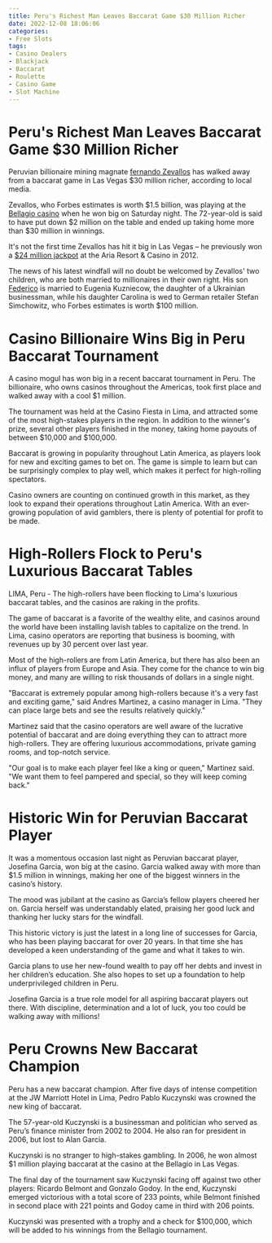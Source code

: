 ```yaml
---
title: Peru's Richest Man Leaves Baccarat Game $30 Million Richer
date: 2022-12-08 18:06:06
categories:
- Free Slots
tags:
- Casino Dealers
- Blackjack
- Baccarat
- Roulette
- Casino Game
- Slot Machine
---
```



#  Peru's Richest Man Leaves Baccarat Game $30 Million Richer

Peruvian billionaire mining magnate [fernando Zevallos](https://www.forbes.com/profile/fernando-zevallos/) has walked away from a baccarat game in Las Vegas $30 million richer, according to local media.

Zevallos, who Forbes estimates is worth $1.5 billion, was playing at the [Bellagio casino](https://www.bellagio.com/) when he won big on Saturday night. The 72-year-old is said to have put down $2 million on the table and ended up taking home more than $30 million in winnings.

It's not the first time Zevallos has hit it big in Las Vegas – he previously won a [$24 million jackpot](https://www.forbes.com/sites/kenrapoza/2012/10/23/perus-richest-man-plays-casino-and-wins-24-million/#328ed3e316a7) at the Aria Resort & Casino in 2012.

The news of his latest windfall will no doubt be welcomed by Zevallos' two children, who are both married to millionaires in their own right. His son [Federico](https://www.forbes.com/profile/federico-zevallos/) is married to Eugenia Kuzniecow, the daughter of a Ukrainian businessman, while his daughter Carolina is wed to German retailer Stefan Simchowitz, who Forbes estimates is worth $100 million.

#  Casino Billionaire Wins Big in Peru Baccarat Tournament

A casino mogul has won big in a recent baccarat tournament in Peru. The billionaire, who owns casinos throughout the Americas, took first place and walked away with a cool $1 million.

The tournament was held at the Casino Fiesta in Lima, and attracted some of the most high-stakes players in the region. In addition to the winner's prize, several other players finished in the money, taking home payouts of between $10,000 and $100,000.

Baccarat is growing in popularity throughout Latin America, as players look for new and exciting games to bet on. The game is simple to learn but can be surprisingly complex to play well, which makes it perfect for high-rolling spectators.

Casino owners are counting on continued growth in this market, as they look to expand their operations throughout Latin America. With an ever-growing population of avid gamblers, there is plenty of potential for profit to be made.

#  High-Rollers Flock to Peru's Luxurious Baccarat Tables

LIMA, Peru - The high-rollers have been flocking to Lima's luxurious baccarat tables, and the casinos are raking in the profits.

The game of baccarat is a favorite of the wealthy elite, and casinos around the world have been installing lavish tables to capitalize on the trend. In Lima, casino operators are reporting that business is booming, with revenues up by 30 percent over last year.

Most of the high-rollers are from Latin America, but there has also been an influx of players from Europe and Asia. They come for the chance to win big money, and many are willing to risk thousands of dollars in a single night.

"Baccarat is extremely popular among high-rollers because it's a very fast and exciting game," said Andres Martinez, a casino manager in Lima. "They can place large bets and see the results relatively quickly."

Martinez said that the casino operators are well aware of the lucrative potential of baccarat and are doing everything they can to attract more high-rollers. They are offering luxurious accommodations, private gaming rooms, and top-notch service.

"Our goal is to make each player feel like a king or queen," Martinez said. "We want them to feel pampered and special, so they will keep coming back."

#  Historic Win for Peruvian Baccarat Player

It was a momentous occasion last night as Peruvian baccarat player, Josefina Garcia, won big at the casino. Garcia walked away with more than $1.5 million in winnings, making her one of the biggest winners in the casino’s history.

The mood was jubilant at the casino as Garcia’s fellow players cheered her on. Garcia herself was understandably elated, praising her good luck and thanking her lucky stars for the windfall.

This historic victory is just the latest in a long line of successes for Garcia, who has been playing baccarat for over 20 years. In that time she has developed a keen understanding of the game and what it takes to win.

Garcia plans to use her new-found wealth to pay off her debts and invest in her children’s education. She also hopes to set up a foundation to help underprivileged children in Peru.

Josefina Garcia is a true role model for all aspiring baccarat players out there. With discipline, determination and a lot of luck, you too could be walking away with millions!

#  Peru Crowns New Baccarat Champion

Peru has a new baccarat champion. After five days of intense competition at the JW Marriott Hotel in Lima, Pedro Pablo Kuczynski was crowned the new king of baccarat.

The 57-year-old Kuczynski is a businessman and politician who served as Peru’s finance minister from 2002 to 2004. He also ran for president in 2006, but lost to Alan Garcia.

Kuczynski is no stranger to high-stakes gambling. In 2006, he won almost $1 million playing baccarat at the casino at the Bellagio in Las Vegas.

The final day of the tournament saw Kuczynski facing off against two other players: Ricardo Belmont and Gonzalo Godoy. In the end, Kuczynski emerged victorious with a total score of 233 points, while Belmont finished in second place with 221 points and Godoy came in third with 206 points.

Kuczynski was presented with a trophy and a check for $100,000, which will be added to his winnings from the Bellagio tournament.